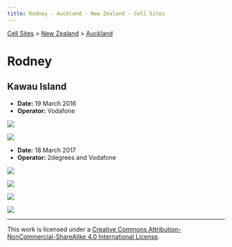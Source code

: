 ```yaml
---
title: Rodney - Auckland - New Zealand - Cell Sites
---
```


[Cell Sites](../../../) > [New Zealand](../../) > [Auckland](../)

# Rodney

## Kawau Island

* **Date:** 19 March 2016
* **Operator:** Vodafone

![](https://f001.backblazeb2.com/file/CellSites/NZ/AUK/Rodney/20160319-134312.jpg)

![](https://f001.backblazeb2.com/file/CellSites/NZ/AUK/Rodney/20160319-133718.jpg)

* **Date:** 18 March 2017
* **Operator:** 2degrees and Vodafone

![](https://f001.backblazeb2.com/file/CellSites/NZ/AUK/Rodney/20170319-135024.jpg)

![](https://f001.backblazeb2.com/file/CellSites/NZ/AUK/Rodney/20170319-135031.jpg)

![](https://f001.backblazeb2.com/file/CellSites/NZ/AUK/Rodney/20170318-143550.jpg)

![](https://f001.backblazeb2.com/file/CellSites/NZ/AUK/Rodney/20170318-143537.jpg)

---

This work is licensed under a [Creative Commons Attribution-NonCommercial-ShareAlike 4.0 International License](http://creativecommons.org/licenses/by-nc-sa/4.0/).
